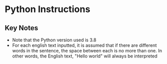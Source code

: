 # Python Instructions

## Key Notes
- Note that the Python version used is 3.8
- For each english text inputted, it is assumed that if there are different words in the sentence, the space between each is no more than one. In other words, the English text, "Hello   world" will always be interpreted 